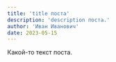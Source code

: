 ```yaml
---
title: 'title поста'
description: 'description поста.'
author: 'Иван Иванович'
date: 2023-05-15
---
```


Какой-то текст поста.

